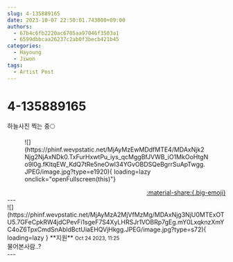 ```yaml
---
slug: 4-135889165
date: 2023-10-07 22:50:01.743000+09:00
authors:
  - 67b4c6fb2220ac6705aa97046f3503a1
  - 6599dbbcaa26237c2ab0f3becb421b45
categories:
  - Hayoung
  - Jiwon
tags:
  - Artist Post
---
```


# 4-135889165

<div class="post-container" markdown="1">
<div class="content-container md-sidebar__scrollwrap" markdown="1">

하늘사진 찍는 중🌕
<figure markdown="1">
![](https://phinf.wevpstatic.net/MjAyMzEwMDdfMTE4/MDAxNjk2Njg2NjAxNDk0.TxFurHxwtPu_iys_qcMggBfJVWB_iO1MkOoHtgNo9l0g.fKltqEW_KdQ7tRe5neOwl34YGvOBDSQeBgrrSuApTwgg.JPEG/image.jpg?type=e1920){ loading=lazy onclick="openFullscreen(this)"}
</figure>


</div>
</div>

<div style="text-align: right;" markdown="1">
<a href="https://weverse.io/fromis9/artist/4-135889165" style="text-align: right;">:material-share:{.big-emoji}</a>
</div>
---

<div class="comments-container md-sidebar__scrollwrap" markdown="1">
<div class="comment" markdown="1">
<div class='id-container' markdown="1">
![](https://phinf.wevpstatic.net/MjAyMzA2MjVfMzMg/MDAxNjg3NjU0MTExOTU5.7GFeCpkRW4jdCPevFi1sgeF7S4XyLHRSJr1VOBRp7gEg.mY0LxqknzXmYC4oZ6TpxCmdSnAbldBctUiaEHQVjHkgg.JPEG/image.jpg?type=s72){ loading=lazy }
**<span class="artist">지원</span>** <small>Oct 24 2023, 11:25</small><br>
</div>
<div class='comment-body' markdown="1">
물어본사람..?
</div>
</div>
</div>
---
